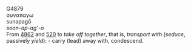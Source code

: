 G4879  
συναπαγω  
sunapagō  
*soon-ap-ag‘-o*  
From [4862](g4862) and [520](g0520) to *take* *off* *together*, that is,
*transport* *with* (*seduce*, passively *yield*): - carry (lead) away
with, condescend.  

